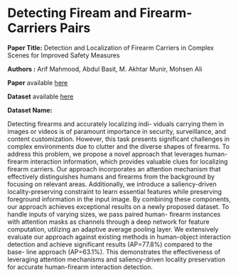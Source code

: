 # Detecting Fiream and Firearm-Carriers Pairs

**Paper Title:** Detection and Localization of Firearm Carriers in Complex Scenes for Improved Safety Measures

**Authors :** Arif Mahmood, Abdul Basit, M. Akhtar Munir, Mohsen Ali


**Paper** available [here](https://comingSoon)

**Dataset** available [here](https://drive.google.com/drive/folders/1uDjYjK5-9PGY_wfBPHmr6mLoN38u_IKH?usp=sharing)

**Dataset Name:** 




Detecting firearms and accurately localizing indi-
viduals carrying them in images or videos is of paramount
importance in security, surveillance, and content customization.
However, this task presents significant challenges in complex
environments due to clutter and the diverse shapes of firearms. To
address this problem, we propose a novel approach that leverages
human-firearm interaction information, which provides valuable
clues for localizing firearm carriers. Our approach incorporates
an attention mechanism that effectively distinguishes humans and
firearms from the background by focusing on relevant areas.
Additionally, we introduce a saliency-driven locality-preserving
constraint to learn essential features while preserving foreground
information in the input image. By combining these components,
our approach achieves exceptional results on a newly proposed
dataset. To handle inputs of varying sizes, we pass paired human-
firearm instances with attention masks as channels through a
deep network for feature computation, utilizing an adaptive
average pooling layer. We extensively evaluate our approach
against existing methods in human-object interaction detection
and achieve significant results (AP=77.8%) compared to the base-
line approach (AP=63.1%). This demonstrates the effectiveness
of leveraging attention mechanisms and saliency-driven locality
preservation for accurate human-firearm interaction detection.



